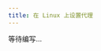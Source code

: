 ```yaml
---
title: 在 Linux 上设置代理
---
```


等待编写...

<!-- ## 背景

由于防火长城 [GFW](https://zh.wikipedia.org/wiki/%E9%98%B2%E7%81%AB%E9%95%BF%E5%9F%8E)（打开代理后再访问）于 2002 年启动 TCP 重置攻击与大规模的 DNS 污染，致使大量国外学术研究与其他网站无法访问，如 Github, Google Scholar, Wikipedia等。

## 安装软件 -->

